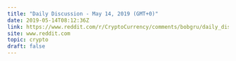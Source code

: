 ```yaml
---
title: "Daily Discussion - May 14, 2019 (GMT+0)"
date: 2019-05-14T08:12:36Z
link: https://www.reddit.com/r/CryptoCurrency/comments/bobgru/daily_discussion_may_14_2019_gmt0/?utm_medium=RSS&utm_source=hune
site: www.reddit.com
topic: crypto
draft: false
---
```

